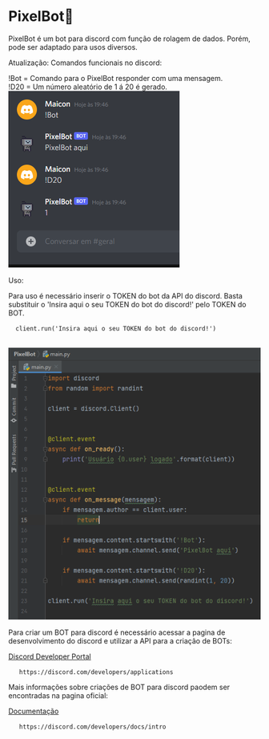 # PixelBot:robot:
 PixelBot é um bot para discord com função de rolagem de dados. Porém, pode ser adaptado para usos diversos. 
 
 Atualização:
 Comandos funcionais no discord:
 <p>
 !Bot = Comando para o PixelBot responder com uma mensagem.
 <br>!D20 = Um número aleatório de 1 á 20 é gerado.
 
 <br>
 <img src=https://github.com/maiconwa/PixelBot/blob/main/imagens/funcionamento.PNG?raw=true>
 <br>
 
 </p>
 
 Uso:
 <p>
 Para uso é necessário inserir o TOKEN do bot da API do discord. Basta substituir o 'Insira aqui o seu TOKEN do bot do discord!' pelo TOKEN do BOT.
      
      client.run('Insira aqui o seu TOKEN do bot do discord!')
 
 <br>
 <img src=https://github.com/maiconwa/PixelBot/blob/main/imagens/tokenpath.PNG?raw=true>
 <br>
 </p>
 <p>
 Para criar um BOT para discord é necessário acessar a pagina de desenvolvimento do discord e utilizar a API para a criação de BOTs:
 
 [Discord Developer Portal](https://discord.com/developers/applications)
        
       https://discord.com/developers/applications
 
 Mais informações sobre criações de BOT para discord paodem ser encontradas na pagina oficial:
 
 [Documentação](https://discord.com/developers/docs/intro)
 
       https://discord.com/developers/docs/intro
 </p>
